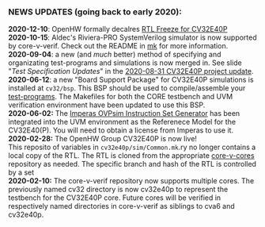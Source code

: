 ### NEWS UPDATES (going back to early 2020):
**2020-12-10**: OpenHW formally decalres [RTL Freeze for CV32E40P](https://www.openhwgroup.org/news/2020/12/10/core-v-cve4-rtl-freeze-milestone-achieved/)
<br>
**2020-10-15**: Aldec's Riviera-PRO SystemVerilog simulator is now supported by core-v-verif.  Check out the README in [mk](https://github.com/openhwgroup/core-v-verif/tree/master/mk/#running-the-environment-with-aldec-riviera-pro-riviera) for more information.
<br>
**2020-09-04**: a new (and _much_ better) method of specifying and organizating test-programs and simulations is now merged in.  See slide "_Test Specification Updates_" in the [2020-08-31 CV32E40P project update](https://github.com/openhwgroup/programs/blob/master/TGs/verification-task-group/projects/CV32E40P_v1.0.0/documents/20200831-CV32E40P-ProjectScheduleUpdate.pptx).
<br>
**2020-06-12**: a new "Board Support Package" for CV32E40P simulations is installed at `cv32/bsp`.  This BSP should be used to compile/assemble your [test-programs](https://docs.openhwgroup.org/projects/core-v-verif/en/latest/test_programs.html).  The Makefiles for both the CORE testbench and UVM verification environment have been updated to use this BSP.
<br>
**2020-06-02:** The [Imperas OVPsim Instruction Set Generator](http://www.ovpworld.org/) has been integrated into the UVM environment as the Referenece Model for the CV32E40(P).  You will need to obtain a license from Imperas to use it.
<br>
**2020-02-28:** The OpenHW Group CV32E40P is now live!<br>This reposito of variables in `cv32e40p/sim/Common.mk`.ry no longer contains a local copy of the RTL.  The RTL is cloned from the appropriate [core-v-cores](https://github.com/openhwgroup/core-v-cores) repository as needed.  The specific branch and hash of the RTL is controlled by a set
<br>
**2020-02-10:** The core-v-verif repository now supports multiple cores.  The previously named cv32 directory is now cv32e40p to represent the testbench for the CV32E40P core.  Future cores will be verified in respectively named directories in core-v-verif as siblings to cva6 and cv32e40p.
